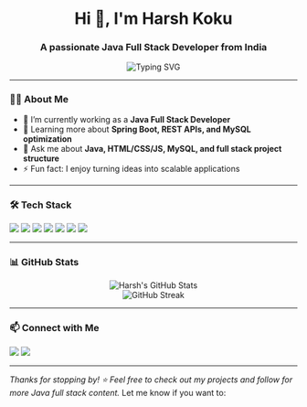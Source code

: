 <h1 align="center">Hi 👋, I'm Harsh Koku</h1>
<h3 align="center">A passionate Java Full Stack Developer from India</h3>

<p align="center">
  <img src="https://readme-typing-svg.herokuapp.com?font=Fira+Code&duration=3000&pause=1000&center=true&vCenter=true&width=435&lines=Java+Full+Stack+Developer;Backend+%7C+Frontend+%7C+Database;Lifelong+Learner+%F0%9F%8D%8A;Problem+Solver+%F0%9F%92%BB" alt="Typing SVG" />
</p>

---

### 👨‍💻 About Me
- 🔭 I’m currently working as a **Java Full Stack Developer**
- 🌱 Learning more about **Spring Boot, REST APIs, and MySQL optimization**
- 💬 Ask me about **Java, HTML/CSS/JS, MySQL, and full stack project structure**
- ⚡ Fun fact: I enjoy turning ideas into scalable applications

---

### 🛠️ Tech Stack
<p>
  <img src="https://img.shields.io/badge/Java-%23ED8B00.svg?style=flat&logo=java&logoColor=white" />
  <img src="https://img.shields.io/badge/Spring_Boot-%236DB33F.svg?style=flat&logo=spring-boot&logoColor=white" />
  <img src="https://img.shields.io/badge/HTML5-%23E34F26.svg?style=flat&logo=html5&logoColor=white" />
  <img src="https://img.shields.io/badge/CSS3-%231572B6.svg?style=flat&logo=css3&logoColor=white" />
  <img src="https://img.shields.io/badge/JavaScript-%23F7DF1E.svg?style=flat&logo=javascript&logoColor=black" />
  <img src="https://img.shields.io/badge/MySQL-%2300f.svg?style=flat&logo=mysql&logoColor=white" />
  <img src="https://img.shields.io/badge/Git-%23F05032.svg?style=flat&logo=git&logoColor=white" />
</p>

---

### 📊 GitHub Stats
<p align="center">
  <img src="https://github-readme-stats.vercel.app/api?username=harshkoku&show_icons=true&theme=radical" alt="Harsh's GitHub Stats" />
  <br/>
  <img src="https://github-readme-streak-stats.herokuapp.com/?user=harshkoku&theme=radical" alt="GitHub Streak" />
</p>

---

### 📫 Connect with Me
<p>
  <a href="mailto:harshkokku@gmail.com"><img src="https://img.shields.io/badge/Email-%23D14836.svg?style=flat&logo=gmail&logoColor=white" /></a>
  <a href="https://www.linkedin.com/authwall?trk=bf&trkInfo=AQHyntPuVO0hbAAAAZg2NQCgYke-zxhiF8JnnC0KEoEFrjp-jIqiq4RjoKLTlZvnRByzNCUSRDLQDVrBACI-Q5ybMxyYu8NSFUlEI564EkMwfod2oOmBaOhxR0KSeazq8H1MhpE=&original_referer=&sessionRedirect=https%3A%2F%2Fwww.linkedin.com%2Fin%2Fharsh-koku-080845250%3Futm_source%3Dshare%26utm_campaign%3Dshare_via%26utm_content%3Dprofile%26utm_medium%3Dandroid_app"><img src="https://img.shields.io/badge/LinkedIn-%230077B5.svg?style=flat&logo=linkedin&logoColor=white" /></a>
</p>

---

_Thanks for stopping by! ⭐ Feel free to check out my projects and follow for more Java full stack content._
Let me know if you want to:
